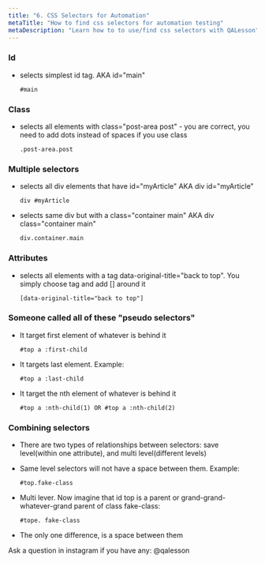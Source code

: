 ```yaml
---
title: "6. CSS Selectors for Automation"
metaTitle: "How to find css selectors for automation testing"
metaDescription: "Learn how to to use/find css selectors with QALesson"
---
```



### Id
 - selects simplest id tag. AKA id="main"
    
    `#main` 

### Class
- selects all elements with class="post-area post" - you are correct, you need to add dots instead of spaces if you use class
    
    `.post-area.post`   

### Multiple selectors
- selects all div elements that have id="myArticle" AKA div id="myArticle"
    
    `div #myArticle` 	

- selects same div but with a class="container main" AKA div class="container main"
    
    `div.container.main`

### Attributes
- selects all elements with a tag data-original-title="back to top". You simply choose tag and add [] around it

    `[data-original-title="back to top"]`

### Someone called all of these "pseudo selectors"

- It target first element of whatever is behind it

    `#top a :first-child`


- It targets last element. Example:

    `#top a :last-child`


- It target the nth element of whatever is behind it

    `#top a :nth-child(1) OR #top a :nth-child(2)`

### Combining selectors

- There are two types of relationships between selectors: save level(within one attribute), and multi level(different levels)

- Same level selectors will not have a space between them. Example:
    
    `#top.fake-class`

- Multi lever. Now imagine that id top is a parent or grand-grand-whatever-grand parent of class fake-class:

    `#tope. fake-class`

- The only one difference, is a space between them


Ask a question in instagram if you have any: @qalesson

